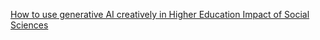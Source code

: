 [How to use generative AI creatively in Higher Education   Impact of Social Sciences](https://qi.tc/qi/112695)